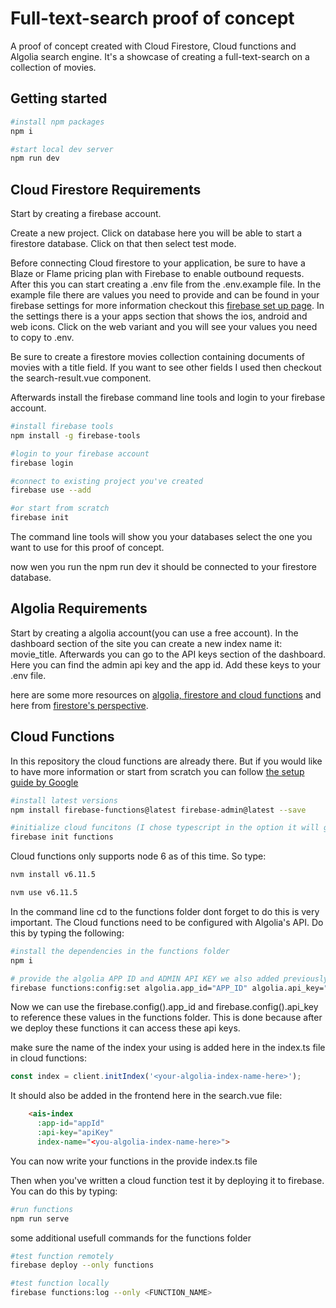 # Full-text-search proof of concept

A proof of concept created with Cloud Firestore, Cloud functions and Algolia search engine. It's a showcase of creating a full-text-search on a collection of movies.

## Getting started

``` bash
#install npm packages
npm i 

#start local dev server
npm run dev
```

## Cloud Firestore Requirements

Start by creating a firebase account.

Create a new project. Click on database here you will be able to start a firestore database. Click on that then select test mode.

Before connecting Cloud firestore to your application, be sure to have a Blaze or Flame pricing plan with Firebase to enable outbound requests. After this you can start creating a .env file from the .env.example file. In the example file there are values you need to provide and can be found in your firebase settings for more information checkout this [firebase set up page](https://firebase.google.com/docs/web/setup?authuser=0#run_a_local_web_server_for_development). In the settings there is a your apps section that shows the  ios, android and web icons. Click on the web variant and you will see your values you need to copy to .env.

Be sure to create a firestore movies collection containing documents of movies with a title field. If you want to see other fields I used then checkout the search-result.vue component. 

Afterwards install the firebase command line tools and login to your firebase account.

``` bash
#install firebase tools
npm install -g firebase-tools

#login to your firebase account
firebase login

#connect to existing project you've created
firebase use --add

#or start from scratch
firebase init
```

The command line tools will show you your databases select the one you want to use for this proof of concept.

now wen you run the npm run dev it should be connected to your firestore database.

## Algolia Requirements

Start by creating a algolia account(you can use a free account). In the dashboard section of the site you can create a new index name it: movie_title. Afterwards you can go to the API keys section of the dashboard. Here you can find the admin api key and the app id. Add these keys to your .env file.

here are some more resources on [algolia, firestore and cloud functions](https://www.algolia.com/doc/guides/sending-and-managing-data/send-and-update-your-data/tutorials/firebase-algolia/#more-resources) and here from [firestore's perspective](https://firebase.google.com/docs/firestore/solutions/search).

## Cloud Functions
In this repository the cloud functions are already there. But if you would like  to have more information or start from scratch you can follow [the setup guide by Google](https://firebase.google.com/docs/functions/get-started) 

``` bash
#install latest versions
npm install firebase-functions@latest firebase-admin@latest --save

#initialize cloud funcitons (I chose typescript in the option it will give you)
firebase init functions
```

Cloud functions only supports node 6 as of this time. So type:

``` bash
nvm install v6.11.5

nvm use v6.11.5
```

In the command line cd to the functions folder dont forget to do this is very important. The Cloud functions need to be configured with Algolia's API. Do this by typing the following:

``` bash
#install the dependencies in the functions folder
npm i

# provide the algolia APP ID and ADMIN API KEY we also added previously in the .env file
firebase functions:config:set algolia.app_id="APP_ID" algolia.api_key="API_KEY"
```

Now we can use the firebase.config().app_id and firebase.config().api_key to reference these values in the functions folder. This is done because after we deploy these functions it can access these api keys.

make sure the name of the index your using is added here in the index.ts file in cloud functions:

``` javascript
const index = client.initIndex('<your-algolia-index-name-here>');
```

It should also be added in the frontend here in the search.vue file: 
``` html
    <ais-index
      :app-id="appId"
      :api-key="apiKey"
      index-name="<you-algolia-index-name-here>">
```
You can now write your functions in the provide index.ts file

Then when you've written a cloud function test it by deploying it to firebase. You can do this by typing:

```bash
#run functions 
npm run serve
```

some additional usefull commands for the functions folder

```bash
#test function remotely
firebase deploy --only functions

#test function locally
firebase functions:log --only <FUNCTION_NAME>
```
